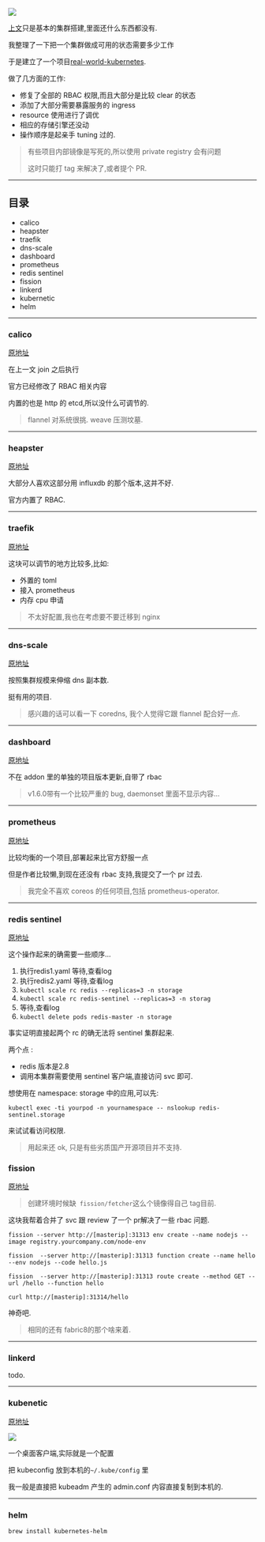 ![](https://o4dyfn0ef.qnssl.com/image/2016-11-15-kube7-logo.png?imageView2/2/h/200) 

[上文](https://www.slahser.com/2017/05/02/real-world-kubernetes/)只是基本的集群搭建,里面还什么东西都没有. 

我整理了一下把一个集群做成可用的状态需要多少工作 

于是建立了一个项目[real-world-kubernetes](https://github.com/Slahser/real-world-kubernetes). 

做了几方面的工作: 

- 修复了全部的 RBAC 权限,而且大部分是比较 clear 的状态
- 添加了大部分需要暴露服务的 ingress
- resource 使用进行了调优
- 相应的存储引擎还没动
- 操作顺序是起亲手 tuning 过的. 

> 有些项目内部镜像是写死的,所以使用 private registry 会有问题 
> 
> 这时只能打 tag 来解决了,或者提个 PR. 

- - - - -- 

## 目录 

- calico
- heapster
- traefik
- dns-scale
- dashboard
- prometheus
- redis sentinel
- fission
- linkerd
- kubernetic
- helm

- - - - --- 

### calico 

[原地址](http://docs.projectcalico.org/v2.2/getting-started/kubernetes/installation/hosted/kubeadm/1.6/calico.yaml) 

在上一文 join 之后执行 

官方已经修改了 RBAC 相关内容 

内置的也是 http 的 etcd,所以没什么可调节的. 

> flannel 对系统很挑. weave 压测坟墓. 

- - - - -- 

### heapster 

[原地址](https://github.com/kubernetes/heapster/blob/master/deploy/kube-config/standalone/heapster-controller.yaml) 

大部分人喜欢这部分用 influxdb 的那个版本,这并不好. 

官方内置了 RBAC. 

- - - - -- 

### traefik 

[原地址](https://github.com/containous/traefik/blob/master/examples/k8s/traefik-with-rbac.yaml) 

这块可以调节的地方比较多,比如: 

- 外置的 toml
- 接入 prometheus
- 内存 cpu 申请

> 不太好配置,我也在考虑要不要迁移到 nginx 

- - - - -- 

### dns-scale 

[原地址](https://github.com/kubernetes/kubernetes/tree/master/cluster/addons/dns-horizontal-autoscaler)

按照集群规模来伸缩 dns 副本数. 

挺有用的项目.

> 感兴趣的话可以看一下 coredns, 我个人觉得它跟 flannel 配合好一点.  

- - - - -- 

### dashboard 

[原地址](https://github.com/kubernetes/dashboard)

不在 addon 里的单独的项目版本更新,自带了 rbac 

> v1.6.0带有一个比较严重的 bug, daemonset 里面不显示内容... 

- - - - -- 

### prometheus 

[原地址](https://github.com/giantswarm/kubernetes-prometheus)

比较均衡的一个项目,部署起来比官方舒服一点 

但是作者比较懒,到现在还没有 rbac 支持,我提交了一个 pr 过去. 

> 我完全不喜欢 coreos 的任何项目,包括 prometheus-operator. 

- - - - -- 

### redis sentinel 

[原地址](https://github.com/kubernetes/kubernetes/tree/master/examples/storage/redis) 

这个操作起来的确需要一些顺序... 

1. 执行redis1.yaml 等待,查看log
2. 执行redis2.yaml 等待,查看log
3. `kubectl scale rc redis --replicas=3 -n storage`
4. `kubectl scale rc redis-sentinel --replicas=3 -n storag`
5. 等待,查看log
6. `kubectl delete pods redis-master -n storage`

事实证明直接起两个 rc 的确无法将 sentinel 集群起来. 

两个点 : 

- redis 版本是2.8
- 调用本集群需要使用 sentinel 客户端,直接访问 svc 即可. 

想使用在 namespace: storage 中的应用,可以先: 

`kubectl exec -ti yourpod -n yournamespace -- nslookup redis-sentinel.storage` 

来试试看访问权限. 

> 用起来还 ok, 只是有些劣质国产开源项目并不支持. 

### fission 

[原地址](https://github.com/fission/fission)

> 创建环境时候缺` fission/fetcher`这么个镜像得自己 tag目前. 

这块我帮着合并了 svc 跟 review 了一个 pr解决了一些 rbac 问题. 

```
fission --server http://[masterip]:31313 env create --name nodejs --image registry.yourcompany.com/node-env

fission  --server http://[masterip]:31313 function create --name hello --env nodejs --code hello.js

fission  --server http://[masterip]:31313 route create --method GET --url /hello --function hello

curl http://[masterip]:31314/hello
```

神奇吧. 

> 相同的还有 fabric8的那个啥来着. 

- - - - --

### linkerd 

todo. 

- - - - - 

### kubenetic 

[原地址](https://kubernetic.com)
 
![](https://o4dyfn0ef.qnssl.com/image/2017-05-04-E399F559-E814-4181-85F9-509DC1110BB1.png?imageView2/2/h/300) 

一个桌面客户端,实际就是一个配置 

把 kubeconfig 放到本机的`~/.kube/config` 里 

我一般是直接把 kubeadm 产生的 admin.conf 内容直接复制到本机的. 

- - - - --- 

### helm 

`brew install kubernetes-helm`